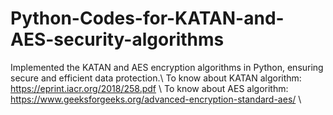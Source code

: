 # Python-Codes-for-KATAN-and-AES-security-algorithms
Implemented the KATAN and AES encryption algorithms in Python, ensuring secure and efficient data protection.\\ 
To know about KATAN algorithm: https://eprint.iacr.org/2018/258.pdf \\
To know about AES algorithm: https://www.geeksforgeeks.org/advanced-encryption-standard-aes/ \\
